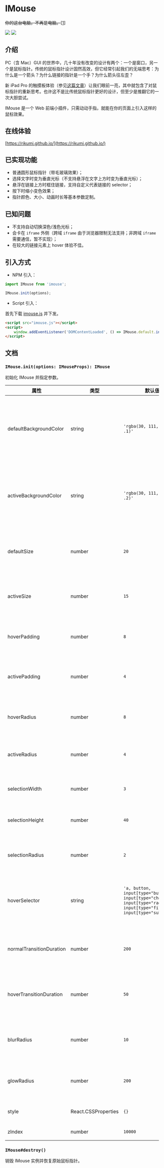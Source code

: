 # IMouse

~~你的这台电脑，不再是电脑。~~[[1](https://www.apple.com/ipad-pro/)]

![](https://img.shields.io/npm/v/imouse) ![](https://img.shields.io/github/last-commit/rikumi/imouse)

## 介绍

PC（含 Mac）GUI 的世界中，几十年没有改变的设计有两个：一个是窗口，另一个是鼠标指针。传统的鼠标指针设计固然高效，但它经常引起我们的无端思考：为什么是一个箭头？为什么链接的指针是一个手？为什么箭头往左歪？

新 iPad Pro 的触摸板体验（参见[这篇文章](https://sspai.com/post/59569)）让我们眼前一亮，其中就包含了对鼠标指针的重新思考。也许这不是比传统鼠标指针更好的设计，但至少是推翻它的一次大胆尝试。

IMouse 是一个 Web 前端小插件，只需动动手指，就能在你的页面上引入这样的鼠标效果。

## 在线体验

[https://rikumi.github.io/](https://rikumi.github.io/)

## 已实现功能

- 普通圆形鼠标指针（带毛玻璃效果）；
- 选择文字时变为垂直光标（不支持悬浮在文字上方时变为垂直光标）；
- 悬浮在链接上方时框住链接，支持自定义代表链接的 selector；
- 按下时缩小变色效果；
- 指针颜色、大小、动画时长等基本参数定制。

## 已知问题

- 不支持自动切换深色/浅色光标；
- 会卡在 `iframe` 外侧（跨域 `iframe` 由于浏览器限制无法支持；非跨域 `iframe` 需要通信，暂不实现）；
- 在较大的链接元素上 hover 体验不佳。

## 引入方式

- NPM 引入：

```js
import IMouse from 'imouse';

IMouse.init(options);
```

- Script 引入：

首先下载 [imouse.js](https://raw.githubusercontent.com/rikumi/imouse/master/dist/index.js) 并下发。

```html
<script src="imouse.js"></script>
<script>
    window.addEventListener('DOMContentLoaded', () => IMouse.default.init(options));
</script>
```

## 文档

### `IMouse.init(options: IMouseProps): IMouse` 

初始化 IMouse 并指定参数。

| 属性 | 类型 | 默认值 | 描述 |
| - | - | - | - |
| defaultBackgroundColor | string | `'rgba(30, 111, 255, .1)'` | 非 hover 默认状态下的光标背景颜色，CSS 格式 |
| activeBackgroundColor | string | `'rgba(30, 111, 255, .2)'` | 非 hover 按下状态下的光标背景颜色，CSS 格式 |
| defaultSize | number | `20` | 非 hover 默认状态下的光标直径 |
| activeSize | number | `15` | 非 hover 按下状态下的光标直径 |
| hoverPadding | number | `8` | hover 状态下的光标 padding 大小 |
| activePadding | number | `4` | hover 按下状态下的光标 padding 大小 |
| hoverRadius | number | `8` | hover 状态下的光标圆角半径 |
| activeRadius | number | `4` | hover 按下状态下的光标圆角半径 |
| selectionWidth | number | `3` | 文字选择状态下的光标宽度 |
| selectionHeight | number | `40` | 文字选择状态下的光标高度 |
| selectionRadius | number | `2` | 文字选择状态下的光标圆角半径 |
| hoverSelector | string | `'a, button, input[type="button"], input[type="checkbox"], input[type="radio"], input[type="file"], input[type="submit"]'` | 允许 hover 的元素，CSS 选择器格式 |
| normalTransitionDuration | number | `200` | 非 hover 状态下的动效时长，单位 ms |
| hoverTransitionDuration | number | `50` | 值越大，甩动光标时发生的抖动越强烈 |
| blurRadius | number | `10` | 非 hover 状态下的光标毛玻璃半径 |
| glowRadius | number | `200` | hover 状态下的光标发光点半径 |
| style | React.CSSProperties | `{}` | 光标的附加样式 |
| zIndex | number | `10000` | Z 轴层级 |

### `IMouse#destroy()`

销毁 IMouse 实例并恢复原始鼠标指针。
